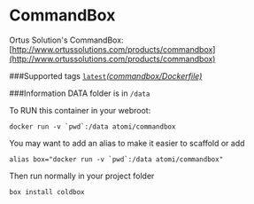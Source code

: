 CommandBox
==================
Ortus Solution's CommandBox:
[http://www.ortussolutions.com/products/commandbox](http://www.ortussolutions.com/products/commandbox)

###Supported tags
[```latest```_(commandbox/Dockerfile)_](https://github.com/atomi/public-dockerfiles/blob/master/commandbox/Dockerfile)


###Information
DATA folder is in ```/data```

To RUN this container in your webroot:

```docker run -v `pwd`:/data atomi/commandbox```


You may want to add an alias to make it easier to scaffold or add

```alias box="docker run -v `pwd`:/data atomi/commandbox"```

Then run normally in your project folder

```box install coldbox```



